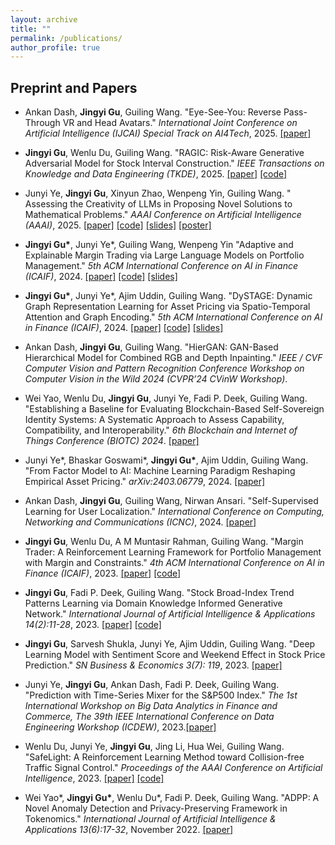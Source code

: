 ```yaml
---
layout: archive
title: ""
permalink: /publications/
author_profile: true
---
```



## Preprint and Papers

* Ankan Dash, **Jingyi Gu**, Guiling Wang. "Eye-See-You: Reverse Pass-Through VR and Head Avatars." *International Joint Conference on Artificial Intelligence (IJCAI) Special Track on AI4Tech*, 2025. [[paper]](https://arxiv.org/abs/2505.18869)
  
* **Jingyi Gu**, Wenlu Du, Guiling Wang. "RAGIC: Risk-Aware Generative Adversarial Model for Stock Interval Construction." *IEEE Transactions on Knowledge and Data Engineering (TKDE)*, 2025. [[paper]](https://ieeexplore.ieee.org/abstract/document/10885039) [[code]](https://github.com/JingyiGu/RAGIC)

* Junyi Ye, **Jingyi Gu**, Xinyun Zhao, Wenpeng Yin, Guiling Wang. " Assessing the Creativity
of LLMs in Proposing Novel Solutions to Mathematical Problems." *AAAI Conference on Artificial Intelligence (AAAI)*, 2025. [[paper]](https://arxiv.org/pdf/2410.18336) [[code]](https://github.com/JingyiGu/CreativeMath) [[slides]](https://jingyigu.github.io/homepage.github.io//files/AAAI%20Presentation.pdf) [[poster]](https://jingyigu.github.io/homepage.github.io//files/AAAI%20Poster.pdf)


* __Jingyi Gu\*__, Junyi Ye\*, Guiling Wang, Wenpeng Yin "Adaptive and Explainable Margin Trading via Large Language Models on Portfolio Management." *5th ACM International Conference on AI in Finance (ICAIF)*, 2024. [[paper]](https://dl.acm.org/doi/pdf/10.1145/3677052.3698681) [[code]](https://github.com/JingyiGu/Adaptive-and-Explainable-Margin-Trading-via-LLM-and-RL/) [[slides]](https://jingyigu.github.io/homepage.github.io//files/Adaptive%20and%20Explainable%20Margin%20Trading%20via%20LLM%20and%20RL.pdf)

* __Jingyi Gu\*__, Junyi Ye\*, Ajim Uddin, Guiling Wang. "DySTAGE: Dynamic Graph Representation Learning for Asset Pricing via Spatio-Temporal Attention and Graph Encoding." *5th ACM International Conference on AI in Finance (ICAIF)*, 2024. [[paper]](https://dl.acm.org/doi/pdf/10.1145/3677052.3698680) [[code]](https://github.com/JingyiGu/DySTAGE) [[slides]](https://jingyigu.github.io/homepage.github.io//files/DySTAGE.pdf)


* Ankan Dash, **Jingyi Gu**, Guiling Wang. "HierGAN: GAN-Based Hierarchical Model for Combined RGB and Depth Inpainting." *IEEE / CVF Computer Vision and Pattern Recognition Conference Workshop on Computer Vision in the Wild 2024 (CVPR’24 CVinW Workshop)*. 

* Wei Yao, Wenlu Du, **Jingyi Gu**, Junyi Ye, Fadi P. Deek, Guiling Wang. "Establishing a Baseline for Evaluating Blockchain-Based Self-Sovereign Identity Systems: A Systematic Approach to Assess Capability, Compatibility, and Interoperability." *6th Blockchain and Internet of Things Conference (BIOTC) 2024*. [[paper]](https://dl.acm.org/doi/pdf/10.1145/3688225.3688239)

* Junyi Ye\*, Bhaskar Goswami\*, __Jingyi Gu\*__, Ajim Uddin, Guiling Wang. "From Factor Model to AI: Machine Learning Paradigm Reshaping Empirical Asset Pricing." *arXiv:2403.06779*, 2024. [[paper]](https://arxiv.org/pdf/2403.06779.pdf)

* Ankan Dash, **Jingyi Gu**, Guiling Wang, Nirwan Ansari. "Self-Supervised Learning for User Localization." *International Conference on Computing, Networking and Communications (ICNC)*, 2024. [[paper]](http://www.conf-icnc.org/2024/papers/p886-dash.pdf)

* **Jingyi Gu**, Wenlu Du, A M Muntasir Rahman, Guiling Wang. "Margin Trader: A Reinforcement Learning Framework for Portfolio Management with Margin and Constraints." *4th ACM International Conference on AI in Finance (ICAIF)*, 2023. [[paper]](https://dl.acm.org/doi/pdf/10.1145/3604237.3626906) [[code]](https://github.com/JingyiGu/Margin-Trader)
  
* **Jingyi Gu**, Fadi P. Deek, Guiling Wang. "Stock Broad-Index Trend Patterns Learning via Domain Knowledge Informed Generative Network." *International Journal of Artificial Intelligence & Applications 14(2):11-28*, 2023. [[paper]](https://arxiv.org/pdf/2302.14164.pdf) [[code]](https://github.com/JingyiGu/IndexGAN)
  
* **Jingyi Gu**, Sarvesh Shukla, Junyi Ye, Ajim Uddin, Guiling Wang. "Deep Learning Model with Sentiment Score and Weekend Effect in Stock Price Prediction."  *SN Business & Economics 3(7): 119*, 2023. [[paper]](https://link.springer.com/article/10.1007/s43546-023-00497-2)

* Junyi Ye, **Jingyi Gu**, Ankan Dash, Fadi P. Deek, Guiling Wang. "Prediction with Time-Series Mixer for the S&P500 Index." *The 1st International Workshop on Big Data Analytics in Finance and Commerce, The 39th IEEE International Conference on Data Engineering Workshop (ICDEW)*, 2023.[[paper]](https://ieeexplore.ieee.org/abstract/document/10148151)

* Wenlu Du, Junyi Ye, **Jingyi Gu**, Jing Li, Hua Wei, Guiling Wang. "SafeLight: A Reinforcement Learning Method toward Collision-free Traffic Signal Control." *Proceedings of the AAAI Conference on Artificial Intelligence*, 2023. [[paper]](https://arxiv.org/pdf/2211.10871v1.pdf) [[code]](https://gitlab.com/wenlu057/traffic-safety)

* Wei Yao\*, __Jingyi Gu\*__, Wenlu Du\*, Fadi P. Deek, Guiling Wang. "ADPP: A Novel Anomaly Detection and Privacy-Preserving Framework in Tokenomics." *International Journal of Artificial Intelligence & Applications 13(6):17-32*, November 2022. [[paper]](https://jingyigu.github.io/homepage.github.io//files/ADPP.pdf)


